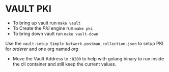 VAULT PKI
=========

* To bring up vault run `make vault`
* To Create the *PKI* engine run `make pki`
* To bring down vault run `make vault-down`

Use the `vault-setup Simple Network.postman_collection.json` to setup PKI for *orderer* and one org named *org* 

* Move the Vault Address to `:8200` to help with golang binary to run inside the cli container and still keep the current values.